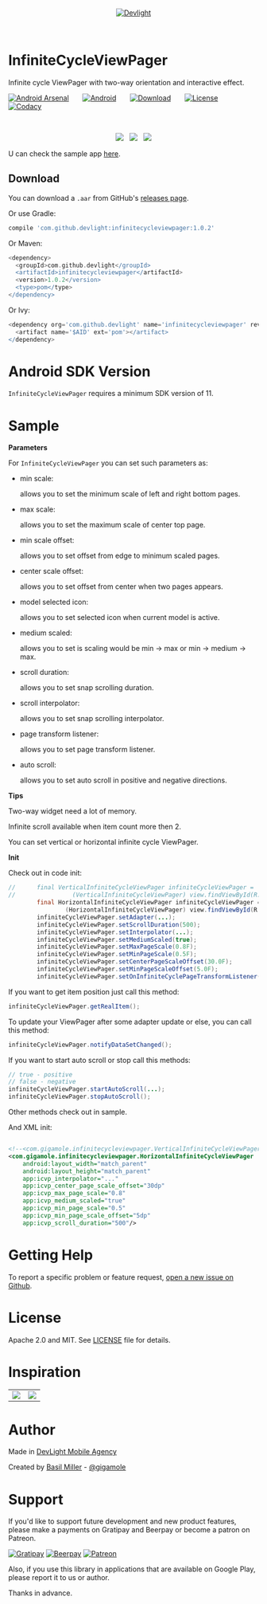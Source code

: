 <br/>
<p align="center">
  <a href="http://devlight.io">
      <img src ="https://drive.google.com/uc?export=download&id=0BxPO_UeS7wScLVBKck51Z1Rzb0E" alt="Devlight"/>
  </a>
</p>
<br/>

InfiniteCycleViewPager
======================

Infinite cycle ViewPager with two-way orientation and interactive effect.

[![Android Arsenal](https://drive.google.com/uc?export=download&id=0BxPO_UeS7wScbldGMXh5VjBjZEE)](http://android-arsenal.com/details/1/4207)
&nbsp;&nbsp;&nbsp;&nbsp;&nbsp;
[![Android](https://drive.google.com/uc?export=download&id=0BxPO_UeS7wSccEZaclNGN0R5OWc)](https://github.com/DevLight-Mobile-Agency)
&nbsp;&nbsp;&nbsp;&nbsp;&nbsp;
[![Download](https://drive.google.com/uc?export=download&id=0BxPO_UeS7wScTkFkZk1UdEN3MHM)](https://bintray.com/gigamole/maven/infinitecycleviewpager/_latestVersion)
&nbsp;&nbsp;&nbsp;&nbsp;&nbsp;
[![License](https://drive.google.com/uc?export=download&id=0BxPO_UeS7wScU0tmeFpGMHVWNWs)](https://github.com/DevLight-Mobile-Agency/InfiniteCycleViewPager/blob/master/LICENSE.txt)
&nbsp;&nbsp;&nbsp;&nbsp;&nbsp;
[![Codacy](https://drive.google.com/uc?export=download&id=0BxPO_UeS7wScSHhmckZyeGJDcXc)](https://www.codacy.com/app/gigamole53/InfiniteCycleViewPager?utm_source=github.com&amp;utm_medium=referral&amp;utm_content=DevLight-Mobile-Agency/InfiniteCycleViewPager&amp;utm_campaign=Badge_Grade)

<br/>

<p align="center">
    <img src="https://lh5.googleusercontent.com/-DpQ9a_kxOhg/V7sDRu6BFlI/AAAAAAAADEM/NLIYoehpbq41sx6qTd5JZ3rrkE6xHQ4RQCL0B/w241-h381-no/hicvp.gif"/>
    &nbsp;
    <img src="https://lh6.googleusercontent.com/-eojSc_l1OLs/V7sDRvJYKWI/AAAAAAAADEM/ZrWnluueFjsKw9vLrrcLaYS1P-DMgcoEQCL0B/w241-h382-no/vicvp.gif"/>
    &nbsp;
    <img src="https://lh3.googleusercontent.com/-qRRmP-bR-fg/V7sDRjviAYI/AAAAAAAADEM/jMhU4PR4ZqAsScoMz-k8ECCAlGgrY2phQCL0B/w241-h381-no/twicvp.gif"/>
</p>

U can check the sample app [here](https://github.com/DevLight-Mobile-Agency/InfiniteCycleViewPager/tree/master/app).

Download
------------

You can download a `.aar` from GitHub's [releases page](https://github.com/DevLight-Mobile-Agency/InfiniteCycleViewPager/releases).

Or use Gradle:

```groovy
compile 'com.github.devlight:infinitecycleviewpager:1.0.2'
```

Or Maven:

```groovy
<dependency>
  <groupId>com.github.devlight</groupId>
  <artifactId>infinitecycleviewpager</artifactId>
  <version>1.0.2</version>
  <type>pom</type>
</dependency>
```

Or Ivy:

```groovy
<dependency org='com.github.devlight' name='infinitecycleviewpager' rev='1.0.2'>
  <artifact name='$AID' ext='pom'></artifact>
</dependency>
```

Android SDK Version
=========

`InfiniteCycleViewPager` requires a minimum SDK version of 11. 

Sample
========

<b>Parameters</b>

For `InfiniteCycleViewPager` you can set such parameters as:
 
 - min scale:
    
     allows you to set the minimum scale of left and right bottom pages.
    
 - max scale:
     
     allows you to set the maximum scale of center top page.
    
 - min scale offset:
     
     allows you to set offset from edge to minimum scaled pages.
         
 - center scale offset:
 
    allows you to set offset from center when two pages appears.

 - model selected icon:
    
     allows you to set selected icon when current model is active.

 - medium scaled:
    
     allows you to set is scaling would be min -> max or min -> medium -> max.
    
 - scroll duration:
     
     allows you to set snap scrolling duration.
     
 - scroll interpolator:
     
     allows you to set snap scrolling interpolator.
    
 - page transform listener:
   
     allows you to set page transform listener.
     
 - auto scroll:
   
     allows you to set auto scroll in positive and negative directions.
    
<b>Tips</b>

Two-way widget need a lot of memory.

Infinite scroll available when item count more then 2.

You can set vertical or horizontal infinite cycle ViewPager.

<b>Init</b>

Check out in code init:

```java
//      final VerticalInfiniteCycleViewPager infiniteCycleViewPager =
//                (VerticalInfiniteCycleViewPager) view.findViewById(R.id.vicvp);
        final HorizontalInfiniteCycleViewPager infiniteCycleViewPager =
                (HorizontalInfiniteCycleViewPager) view.findViewById(R.id.hicvp);
        infiniteCycleViewPager.setAdapter(...);
        infiniteCycleViewPager.setScrollDuration(500);
        infiniteCycleViewPager.setInterpolator(...);
        infiniteCycleViewPager.setMediumScaled(true);
        infiniteCycleViewPager.setMaxPageScale(0.8F);
        infiniteCycleViewPager.setMinPageScale(0.5F);
        infiniteCycleViewPager.setCenterPageScaleOffset(30.0F);
        infiniteCycleViewPager.setMinPageScaleOffset(5.0F);
        infiniteCycleViewPager.setOnInfiniteCyclePageTransformListener(...);
```

If you want to get item position just call this method:
```java
infiniteCycleViewPager.getRealItem();
```
          
To update your ViewPager after some adapter update or else, you can call this method:
```java
infiniteCycleViewPager.notifyDataSetChanged();
```

If you want to start auto scroll or stop call this methods:
```java
// true - positive
// false - negative
infiniteCycleViewPager.startAutoScroll(...);
infiniteCycleViewPager.stopAutoScroll();
```

Other methods check out in sample.

And XML init:

```xml

<!--<com.gigamole.infinitecycleviewpager.VerticalInfiniteCycleViewPager-->
<com.gigamole.infinitecycleviewpager.HorizontalInfiniteCycleViewPager
    android:layout_width="match_parent"
    android:layout_height="match_parent"
    app:icvp_interpolator="..."
    app:icvp_center_page_scale_offset="30dp"
    app:icvp_max_page_scale="0.8"
    app:icvp_medium_scaled="true"
    app:icvp_min_page_scale="0.5"
    app:icvp_min_page_scale_offset="5dp"
    app:icvp_scroll_duration="500"/>
```

Getting Help
======

To report a specific problem or feature request, [open a new issue on Github](https://github.com/DevLight-Mobile-Agency/InfiniteCycleViewPager/issues/new).

License
======

Apache 2.0 and MIT. See [LICENSE](https://github.com/DevLight-Mobile-Agency/InfiniteCycleViewPager/blob/master/LICENSE.txt) file for details.

Inspiration
===========

|   	|   	|
|:-:	|:-:	|
![](https://lh5.googleusercontent.com/-pUxe24V4ePI/V7sDRnBIN9I/AAAAAAAADEM/0U3G2lB_HmAbNFO6qOLO6yQ02f1jTjAFgCL0B/w520-h390-no/icvp.gif)|![](http://dbwgapw6amg93.cloudfront.net/wp-content/uploads/2016/05/personal-festival-app-beautiful-mobile-ui.jpg?097e9c)

Author
=======

Made in [DevLight Mobile Agency](https://github.com/DevLight-Mobile-Agency)

Created by [Basil Miller](https://github.com/GIGAMOLE) - [@gigamole](mailto:gigamole53@gmail.com)

Support
=======

If you'd like to support future development and new product features, please make a payments on Gratipay and Beerpay or become a patron on Patreon.

[![Gratipay](https://img.shields.io/gratipay/user/gigamole.svg?maxAge=2592000)](https://gratipay.com/~GIGAMOLE/)
[![Beerpay](https://beerpay.io/DevLight-Mobile-Agency/InfiniteCycleViewPager/badge.svg?style=flat)](https://beerpay.io/DevLight-Mobile-Agency/InfiniteCycleViewPager)
[![Patreon](https://lh5.googleusercontent.com/-lXI_oKp5724/V58ysdDtxHI/AAAAAAAAC7s/g91W_YT2SM0Q_VaIhDAMmoe-jHPP3ijJwCL0B/w140-h20-no/patreon-badge.png)](https://www.patreon.com/gigamole)

Also, if you use this library in applications that are available on Google Play, please report it to us or author.

Thanks in advance.
